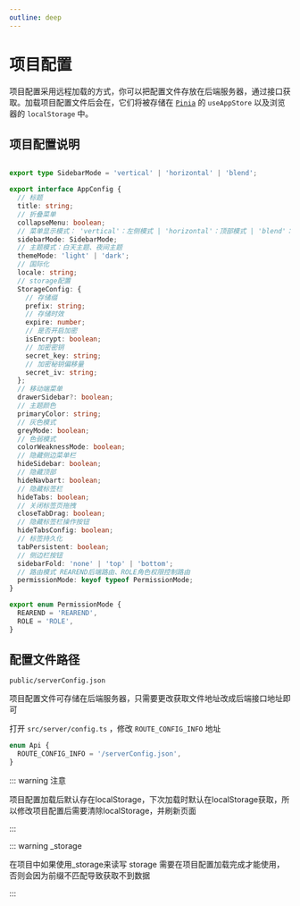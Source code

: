 ```yaml
---
outline: deep
---
```


# 项目配置

项目配置采用远程加载的方式，你可以把配置文件存放在后端服务器，通过接口获取。加载项目配置文件后会在，它们将被存储在 [`Pinia`](https://pinia.vuejs.org/zh/) 的 `useAppStore` 以及浏览器的 `localStorage` 中。

## 项目配置说明

```ts

export type SidebarMode = 'vertical' | 'horizontal' | 'blend';

export interface AppConfig {
  // 标题
  title: string;
  // 折叠菜单
  collapseMenu: boolean;
  // 菜单显示模式： 'vertical'：左侧模式 | 'horizontal'：顶部模式 | 'blend'：混合模式
  sidebarMode: SidebarMode;
  // 主题模式：白天主题、夜间主题
  themeMode: 'light' | 'dark';
  // 国际化
  locale: string;
  // storage配置
  StorageConfig: {
    // 存储缀
    prefix: string;
    // 存储时效 
    expire: number;
    // 是否开启加密 
    isEncrypt: boolean;
    // 加密密钥 
    secret_key: string;
    // 加密秘钥偏移量 
    secret_iv: string;
  };
  // 移动端菜单
  drawerSidebar?: boolean;
  // 主题颜色
  primaryColor: string;
  // 灰色模式
  greyMode: boolean;
  // 色弱模式
  colorWeaknessMode: boolean;
  // 隐藏侧边菜单栏
  hideSidebar: boolean;
  // 隐藏顶部
  hideNavbart: boolean;
  // 隐藏标签栏
  hideTabs: boolean;
  // 关闭标签页拖拽
  closeTabDrag: boolean;
  // 隐藏标签栏操作按钮
  hideTabsConfig: boolean;
  // 标签持久化
  tabPersistent: boolean;
  // 侧边栏按钮
  sidebarFold: 'none' | 'top' | 'bottom';
  // 路由模式 REAREND后端路由、ROLE角色权限控制路由
  permissionMode: keyof typeof PermissionMode;
}

export enum PermissionMode {
  REAREND = 'REAREND',
  ROLE = 'ROLE',
}
```

## 配置文件路径

`public/serverConfig.json`

项目配置文件可存储在后端服务器，只需要更改获取文件地址改成后端接口地址即可

打开 `src/server/config.ts` ，修改 `ROUTE_CONFIG_INFO` 地址

```ts
enum Api {
  ROUTE_CONFIG_INFO = '/serverConfig.json',
}
```

::: warning 注意

项目配置加载后默认存在localStorage，下次加载时默认在localStorage获取，所以修改项目配置后需要清除localStorage，并刷新页面

:::

::: warning _storage

在项目中如果使用_storage来读写 storage 需要在项目配置加载完成才能使用，否则会因为前缀不匹配导致获取不到数据

:::

